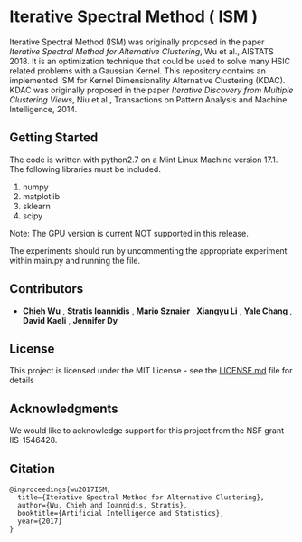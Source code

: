 # Iterative Spectral Method ( ISM ) 

Iterative Spectral Method (ISM) was originally proposed in the paper *Iterative Spectral Method for Alternative Clustering*, Wu et al., AISTATS 2018. It is an optimization technique that could be used to solve many HSIC related problems with a Gaussian Kernel. This repository contains an implemented ISM for Kernel Dimensionality Alternative Clustering (KDAC). KDAC was originally proposed in the paper *Iterative Discovery from Multiple Clustering Views*, Niu et al., Transactions on Pattern Analysis and Machine Intelligence, 2014.




## Getting Started

The code is written with python2.7 on a Mint Linux Machine version 17.1. 
The following libraries must be included.

  1. numpy
  2. matplotlib
  3. sklearn
  4. scipy
  
Note: The GPU version is current NOT supported in this release. 

The experiments should run by uncommenting the appropriate experiment within main.py and running the file. 




## Contributors

* **Chieh Wu** , **Stratis Ioannidis** , **Mario Sznaier** , **Xiangyu Li** , **Yale Chang** , **David Kaeli** , **Jennifer Dy**



## License

This project is licensed under the MIT License - see the [LICENSE.md](https://github.com/neu-spiral/ISM/blob/master/LICENSE) file for details

## Acknowledgments

We would like to acknowledge support for this project from the NSF grant IIS-1546428.

## Citation
```
@inproceedings{wu2017ISM,
  title={Iterative Spectral Method for Alternative Clustering},
  author={Wu, Chieh and Ioannidis, Stratis},
  booktitle={Artificial Intelligence and Statistics},
  year={2017}
}
```
